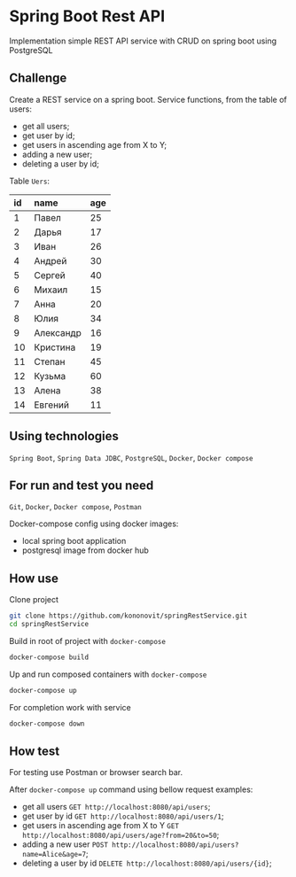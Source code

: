 # Spring Boot Rest API

Implementation simple REST API service with CRUD on spring boot using PostgreSQL

## Сhallenge

Create a REST service on a spring boot.
Service functions, from the table of users:
- get all users;
- get user by id;
- get users in ascending age from X to Y;
- adding a new user;
- deleting a user by id;

Table `Uers`:

id | name      | age
:--| :---------| :---
1  | Павел     | 25
2  | Дарья     | 17
3  | Иван      | 26
4  | Андрей    | 30
5  | Сергей    | 40
6  | Михаил    | 15
7  | Анна      | 20
8  | Юлия      | 34
9  | Александр | 16
10 | Кристина  | 19
11 | Степан    | 45
12 | Кузьма    | 60
13 | Алена     | 38
14 | Евгений   | 11

## Using technologies
`Spring Boot`, `Spring Data JDBC`, `PostgreSQL`, `Docker`, `Docker compose`

## For run and test you need
`Git`, `Docker`, `Docker compose`, `Postman`

Docker-compose config using docker images:
- local spring boot application
- postgresql image from docker hub

## How use
Clone project
```bash
git clone https://github.com/kononovit/springRestService.git
cd springRestService
```
Build in root of project with `docker-compose`
```bash
docker-compose build
```
Up and run composed containers with `docker-compose`
```bash
docker-compose up
```
For completion work with service
```bash
docker-compose down
```
## How test
For testing use Postman or browser search bar.

After `docker-compose up` command using bellow request examples:
- get all users `GET http://localhost:8080/api/users`;
- get user by id `GET http://localhost:8080/api/users/1`;
- get users in ascending age from X to Y `GET http://localhost:8080/api/users/age?from=20&to=50`;
- adding a new user `POST http://localhost:8080/api/users?name=Alice&age=7`;
- deleting a user by id `DELETE http://localhost:8080/api/users/{id}`;
